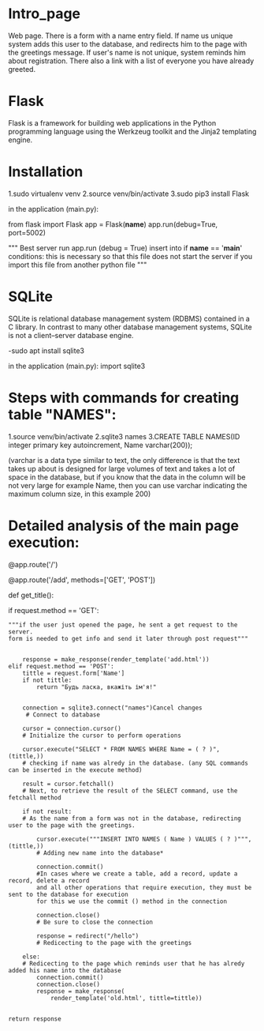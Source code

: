 # Intro_page
Web page. There is a form with a name entry field. If name us unique system adds this user to the database, and redirects him to the page with the greetings message. If user's name is not unique, system reminds him about registration. There also a link with a list of everyone you have already greeted. 

# Flask
Flask is a framework for building web applications in the Python programming language using the Werkzeug toolkit and the Jinja2 templating engine.

# Installation
1.sudo virtualenv venv
2.source venv/bin/activate
3.sudo pip3 install Flask

in the application (main.py):

from flask import Flask
app = Flask(__name__)
app.run(debug=True, port=5002)

"""
Best server run app.run (debug = True)
insert into if __name__ == '__main__' conditions:
this is necessary so that this file does not start the server
if you import this file from another python file
"""

# SQLite
SQLite is relational database management system (RDBMS) contained in a C library. 
In contrast to many other database management systems, SQLite is not a client–server database engine.

-sudo apt install sqlite3

in the application (main.py):
import sqlite3

# Steps with commands for creating table "NAMES":
1.source venv/bin/activate
2.sqlite3 names
3.CREATE TABLE NAMES(ID integer primary key autoincrement, Name varchar(200));

(varchar is a data type similar to text, the only difference is that
the text takes up about is designed for large volumes of text and takes
a lot of space in the database, but if you know that the data in the column will be
not very large for example Name, then you can use varchar
indicating the maximum column size, in this example 200)

# Detailed analysis of the main page execution:

<p> @app.route('/') </p>
<p> @app.route('/add', methods=['GET', 'POST'])</p>
<p> def get_title():</p>
if request.method == 'GET':
    
    
    """if the user just opened the page, he sent a get request to the server. 
    form is needed to get info and send it later through post request"""
   

        response = make_response(render_template('add.html'))
    elif request.method == 'POST':
        tittle = request.form['Name']
        if not tittle:
            return "Будь ласка, вкажіть ім'я!"
            
            
        connection = sqlite3.connect("names")Cancel changes
         # Connect to database 
        
        cursor = connection.cursor()
        # Initialize the cursor to perform operations
        
        cursor.execute("SELECT * FROM NAMES WHERE Name = ( ? )", (tittle,))
        # checking if name was alredy in the database. (any SQL commands can be inserted in the execute method)
        
        result = cursor.fetchall()
        # Next, to retrieve the result of the SELECT command, use the fetchall method

        if not result:
        # As the name from a form was not in the database, redirecting user to the page with the greetings. 
        
            cursor.execute("""INSERT INTO NAMES ( Name ) VALUES ( ? )""", (tittle,))
            # Adding new name into the database*
            
            connection.commit()
            #In cases where we create a table, add a record, update a record, delete a record
            and all other operations that require execution, they must be sent to the database for execution
            for this we use the commit () method in the connection
            
            connection.close()
            # Be sure to close the connection
            
            response = redirect("/hello")
            # Redicecting to the page with the greetings

        else:
        # Redicecting to the page which reminds user that he has alredy added his name into the database
            connection.commit()
            connection.close()
            response = make_response(
                render_template('old.html', tittle=tittle))


    return response


    
